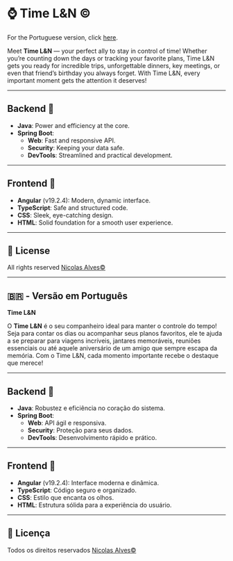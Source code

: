 # ⌚ Time L&N ©


For the Portuguese version, click [here](#versao-em-portugues).

Meet **Time L&N** — your perfect ally to stay in control of time! Whether you’re counting down the days or tracking your favorite plans, Time L&N gets you ready for incredible trips, unforgettable dinners, key meetings, or even that friend’s birthday you always forget. With Time L&N, every important moment gets the attention it deserves!

---

## Backend 🔽

- **Java**: Power and efficiency at the core.
- **Spring Boot**:
    - **Web**: Fast and responsive API.
    - **Security**: Keeping your data safe.
    - **DevTools**: Streamlined and practical development.

---

## Frontend 🔽

- **Angular** (v19.2.4): Modern, dynamic interface.
- **TypeScript**: Safe and structured code.
- **CSS**: Sleek, eye-catching design.
- **HTML**: Solid foundation for a smooth user experience.

---

## 📝 License

All rights reserved [Nicolas Alves©](https://www.linkedin.com/in/nicolasdevback)

---

## <a id="versao-em-portugues"></a>🇧🇷 - Versão em Português

**Time L&N**

O **Time L&N** é o seu companheiro ideal para manter o controle do tempo! Seja para contar os dias ou acompanhar seus planos favoritos, ele te ajuda a se preparar para viagens incríveis, jantares memoráveis, reuniões essenciais ou até aquele aniversário de um amigo que sempre escapa da memória. Com o Time L&N, cada momento importante recebe o destaque que merece!

---

## Backend 🔽

- **Java**: Robustez e eficiência no coração do sistema.
- **Spring Boot**:
    - **Web**: API ágil e responsiva.
    - **Security**: Proteção para seus dados.
    - **DevTools**: Desenvolvimento rápido e prático.

---

## Frontend 🔽

- **Angular** (v19.2.4): Interface moderna e dinâmica.
- **TypeScript**: Código seguro e organizado.
- **CSS**: Estilo que encanta os olhos.
- **HTML**: Estrutura sólida para a experiência do usuário.

---

## 📝 Licença

Todos os direitos reservados [Nicolas Alves©](https://www.linkedin.com/in/nicolasdevback)
